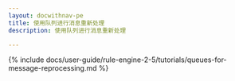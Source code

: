 ```yaml
---
layout: docwithnav-pe
title: 使用队列进行消息重新处理
description: 使用队列进行消息重新处理

---
```


{% include docs/user-guide/rule-engine-2-5/tutorials/queues-for-message-reprocessing.md %}